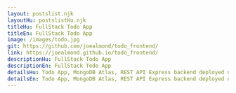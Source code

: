 ```yaml
---
layout: postslist.njk
layoutHu: postslistHu.njk
titleHu: FullStack Todo App
titleEn: FullStack Todo App
image: /images/todo.jpg
git: https://github.com/joealmond/todo_frontend/
link: https://joealmond.github.io/todo_frontend/
descriptionHu: FullStack Todo App
descriptionEn: FullStack Todo App
detailsHu: Todo App, MongoDB Atlas, REST API Express backend deployed on Heroku
detailsEn: Todo App, MongoDB Atlas, REST API Express backend deployed on Heroku
---
```

